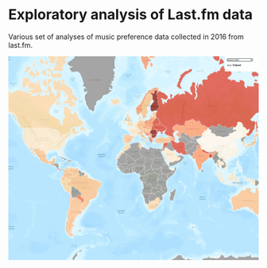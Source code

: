 # Exploratory analysis of Last.fm data

Various set of analyses of music preference data collected in 2016 from last.fm.

![Distribution of a specific tag around the world](image.png)
